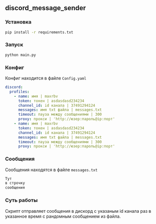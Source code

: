 ## discord_message_sender

### Установка

```bash
pip install -r requirements.txt
```

### Запуск

```bash
python main.py
```

### Конфиг

Конфиг находится в файле `Config.yaml`

```yaml
discord:
  profiles:
    - name: имя | maxrbv
      token: токен | asdasdasd234234
      channel_id: id канала | 37491294124
      messages: имя txt файла | messages.txt
      timeout: пауза между сообщениями | 300
      proxy: прокси | 'http://юзер:пароль@ip:порт'
    - name: имя | maxrbv
      token: токен | asdasdasd234234
      channel_id: id канала | 37491294124
      messages: имя txt файла | messages.txt
      timeout: пауза между сообщениями | 300
      proxy: прокси | 'http://юзер:пароль@ip:порт'
```

### Сообщения

Сообщения находятся в файле `messages.txt`

```txt
Тут
в строчку
сообщения
```

### Суть работы

Скрипт отправляет сообщения в дискорд с указаным id канала раз в указанное время с рандомным сообщением из файла.

